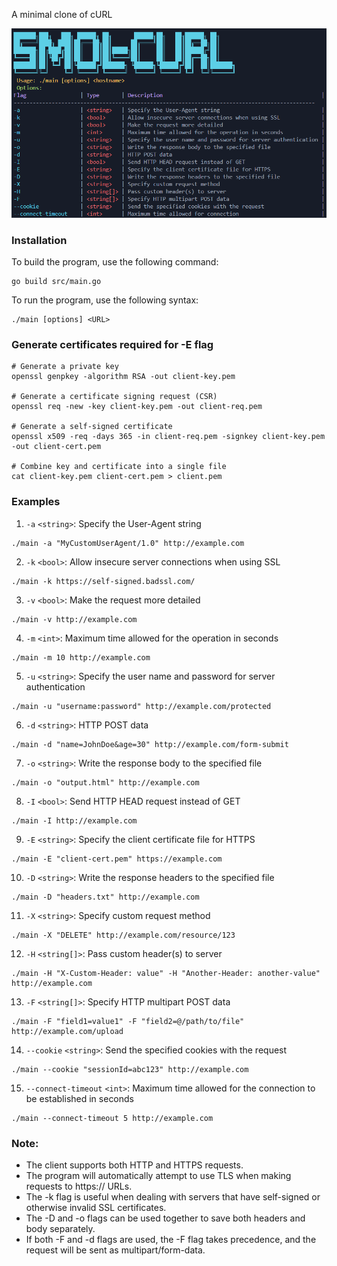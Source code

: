 A minimal clone of cURL

![smol-curl](./smol-curl.png)

### Installation

To build the program, use the following command:
```
go build src/main.go
```

To run the program, use the following syntax:
```
./main [options] <URL>
```

### Generate certificates required for -E flag
```
# Generate a private key
openssl genpkey -algorithm RSA -out client-key.pem

# Generate a certificate signing request (CSR)
openssl req -new -key client-key.pem -out client-req.pem

# Generate a self-signed certificate
openssl x509 -req -days 365 -in client-req.pem -signkey client-key.pem -out client-cert.pem

# Combine key and certificate into a single file
cat client-key.pem client-cert.pem > client.pem
```

### Examples

1. `-a` `<string>`: Specify the User-Agent string
```
./main -a "MyCustomUserAgent/1.0" http://example.com
```

2. `-k` `<bool>`: Allow insecure server connections when using SSL
```
./main -k https://self-signed.badssl.com/
```

3. `-v` `<bool>`: Make the request more detailed
```
./main -v http://example.com
```

4. `-m` `<int>`: Maximum time allowed for the operation in seconds
```
./main -m 10 http://example.com
```

5. `-u` `<string>`: Specify the user name and password for server authentication
```
./main -u "username:password" http://example.com/protected
```

6. `-d` `<string>`: HTTP POST data
```
./main -d "name=JohnDoe&age=30" http://example.com/form-submit
```

7. `-o` `<string>`: Write the response body to the specified file
```
./main -o "output.html" http://example.com
```

8. `-I` `<bool>`: Send HTTP HEAD request instead of GET
```
./main -I http://example.com
```

9. `-E` `<string>`: Specify the client certificate file for HTTPS
```
./main -E "client-cert.pem" https://example.com
```

10. `-D` `<string>`: Write the response headers to the specified file
```
./main -D "headers.txt" http://example.com
```

11. `-X` `<string>`: Specify custom request method
```
./main -X "DELETE" http://example.com/resource/123
```

12. `-H` `<string[]>`: Pass custom header(s) to server
```
./main -H "X-Custom-Header: value" -H "Another-Header: another-value" http://example.com
```

13. `-F` `<string[]>`: Specify HTTP multipart POST data
```
./main -F "field1=value1" -F "field2=@/path/to/file" http://example.com/upload
```

14. `--cookie` `<string>`: Send the specified cookies with the request
```
./main --cookie "sessionId=abc123" http://example.com
```

15. `--connect-timeout` `<int>`: Maximum time allowed for the connection to be established in seconds
```
./main --connect-timeout 5 http://example.com
```

### Note:
- The client supports both HTTP and HTTPS requests.
- The program will automatically attempt to use TLS when making requests to https:// URLs.
- The -k flag is useful when dealing with servers that have self-signed or otherwise invalid SSL certificates.
- The -D and -o flags can be used together to save both headers and body separately.
- If both -F and -d flags are used, the -F flag takes precedence, and the request will be sent as multipart/form-data.